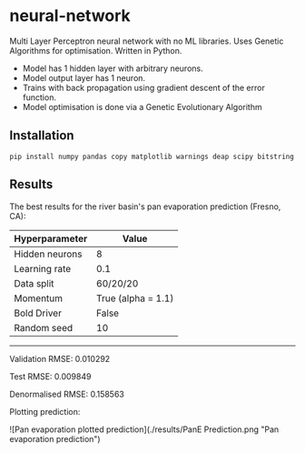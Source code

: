 # neural-network
Multi Layer Perceptron neural network with no ML libraries. Uses Genetic Algorithms for optimisation. Written in Python.

* Model has 1 hidden layer with arbitrary neurons.
* Model output layer has 1 neuron.
* Trains with back propagation using gradient descent of the error function.
* Model optimisation is done via a Genetic Evolutionary Algorithm

## Installation
```
pip install numpy pandas copy matplotlib warnings deap scipy bitstring
```

## Results
The best results for the river basin's pan evaporation prediction (Fresno, CA):

|Hyperparameter|Value|
|---|---|
|Hidden neurons|8|
|Learning rate|0.1|
|Data split|60/20/20|
|Momentum|True (alpha = 1.1)|
|Bold Driver|False|
|Random seed|10|

---

Validation RMSE: 0.010292

Test RMSE: 0.009849

Denormalised RMSE: 0.158563

Plotting prediction:

![Pan evaporation plotted prediction](./results/PanE Prediction.png "Pan evaporation prediction")

